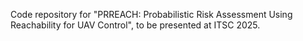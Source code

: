 Code repository for "PRREACH: Probabilistic Risk Assessment Using Reachability for UAV Control", to be presented at ITSC 2025.
